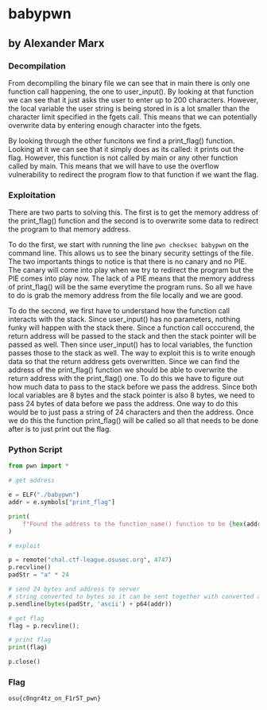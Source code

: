 # babypwn
## by Alexander Marx
### Decompilation
From decompiling the binary file we can see that in main there is only one function call happening, the one to user_input(). By looking at that function we can see that it just asks the user to enter up to 200 characters. However, the local variable the user string is being stored in is a lot smaller than the character limit specified in the fgets call. This means that we can potentially overwrite data by entering enough character into the fgets.

By looking through the other funcitons we find a print_flag() function. Looking at it we can see that it simply does as its called: it prints out the flag. However, this function is not called by main or any other function called by main. This means that we will have to use the overflow vulnerability to redirect the program flow to that function if we want the flag.

### Exploitation
There are two parts to solving this. The first is to get the memory address of the print_flag() function and the second is to overwrite some data to redirect the program to that memory address.

To do the first, we start with running the line `pwn checksec babypwn` on the command line. This allows us to see the binary security settings of the file. The two importants things to notice is that there is no canary and no PIE. The canary will come into play when we try to redirect the program but the PIE comes into play now. The lack of a PIE means that the memory address of print_flag() will be the same everytime the program runs. So all we have to do is grab the memory address from the file locally and we are good.

To do the second, we first have to understand how the function call interacts with the stack. Since user_input() has no parameters, nothing funky will happen with the stack there. Since a function call occcurend, the return address will be passed to the stack and then the stack pointer will be passed as well. Then since user_input() has to local variables, the function passes those to the stack as well. The way to exploit this is to write enough data so that the return address gets overwritten. Since we can find the address of the print_flag() function we should be able to overwrite the return address with the print_flag() one. To do this we have to figure out how much data to pass to the stack before we pass the address. Since both local variables are 8 bytes and the stack pointer is also 8 bytes, we need to pass 24 bytes of data before we pass the address. One way to do this would be to just pass a string of 24 characters and then the address. Once we do this the function print_flag() will be called so all that needs to be done after is to just print out the flag.

### Python Script

```python
from pwn import *

# get address

e = ELF("./babypwn")
addr = e.symbols["print_flag"]

print(
    f"Found the address to the function_name() function to be {hex(addr)}"
)

# exploit

p = remote("chal.ctf-league.osusec.org", 4747)
p.recvline()
padStr = "a" * 24

# send 24 bytes and address to server
# string converted to bytes so it can be sent together with converted addr
p.sendline(bytes(padStr, 'ascii') + p64(addr))

# get flag
flag = p.recvline();

# print flag
print(flag)

p.close()
```

### Flag

`osu{c0ngr4tz_on_F1r5T_pwn}`
